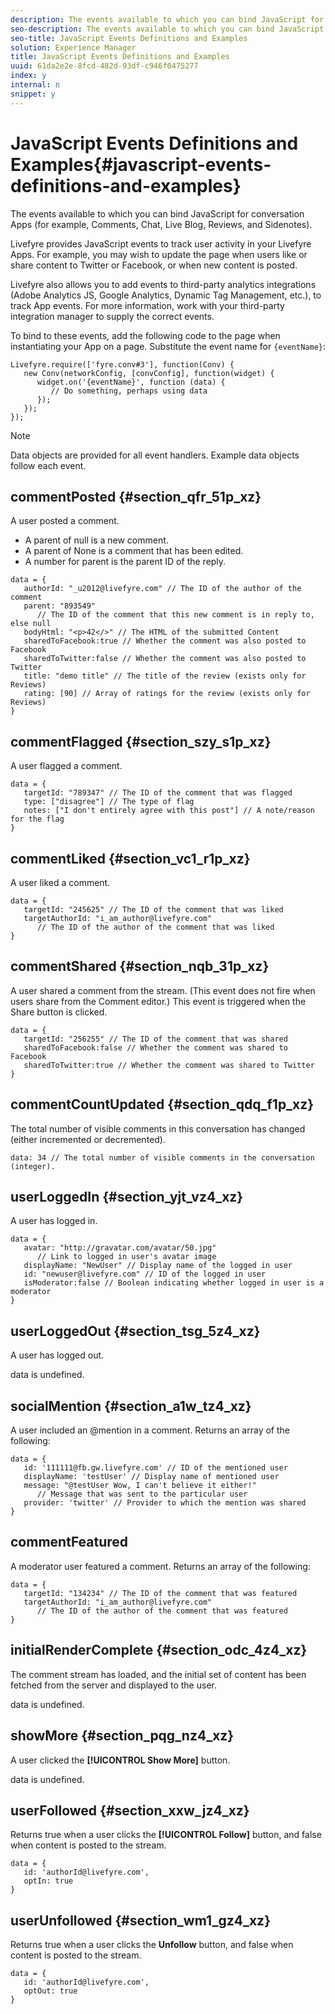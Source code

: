 ```yaml
---
description: The events available to which you can bind JavaScript for conversation Apps (for example, Comments, Chat, Live Blog, Reviews, and Sidenotes).
seo-description: The events available to which you can bind JavaScript for conversation Apps (for example, Comments, Chat, Live Blog, Reviews, and Sidenotes).
seo-title: JavaScript Events Definitions and Examples
solution: Experience Manager
title: JavaScript Events Definitions and Examples
uuid: 61da2e2e-8fcd-482d-93df-c946f0475277
index: y
internal: n
snippet: y
---
```


# JavaScript Events Definitions and Examples{#javascript-events-definitions-and-examples}

The events available to which you can bind JavaScript for conversation Apps (for example, Comments, Chat, Live Blog, Reviews, and Sidenotes).

Livefyre provides JavaScript events to track user activity in your Livefyre Apps. For example, you may wish to update the page when users like or share content to Twitter or Facebook, or when new content is posted.

Livefyre also allows you to add events to third-party analytics integrations (Adobe Analytics JS, Google Analytics, Dynamic Tag Management, etc.), to track App events. For more information, work with your third-party integration manager to supply the correct events.

To bind to these events, add the following code to the page when instantiating your App on a page. Substitute the event name for `{eventName}`:

```
Livefyre.require(['fyre.conv#3'], function(Conv) { 
   new Conv(networkConfig, [convConfig], function(widget) { 
      widget.on('{eventName}', function (data) { 
         // Do something, perhaps using data 
      }); 
   }); 
});
```

>[!NOTE]
>
>Data objects are provided for all event handlers. Example data objects follow each event.

## commentPosted {#section_qfr_51p_xz}

A user posted a comment.

* A parent of null is a new comment.
* A parent of None is a comment that has been edited.
* A number for parent is the parent ID of the reply.

```
data = { 
   authorId: "_u2012@livefyre.com" // The ID of the author of the comment  
   parent: "893549"  
      // The ID of the comment that this new comment is in reply to, else null 
   bodyHtml: "<p>42</>" // The HTML of the submitted Content 
   sharedToFacebook:true // Whether the comment was also posted to Facebook 
   sharedToTwitter:false // Whether the comment was also posted to Twitter 
   title: "demo title" // The title of the review (exists only for Reviews) 
   rating: [90] // Array of ratings for the review (exists only for Reviews) 
} 

```

## commentFlagged {#section_szy_s1p_xz}

A user flagged a comment.

```
data = { 
   targetId: "789347" // The ID of the comment that was flagged 
   type: ["disagree"] // The type of flag 
   notes: ["I don't entirely agree with this post"] // A note/reason for the flag 
}
```

## commentLiked {#section_vc1_r1p_xz}

A user liked a comment.

```
data = { 
   targetId: "245625" // The ID of the comment that was liked 
   targetAuthorId: "i_am_author@livefyre.com"  
      // The ID of the author of the comment that was liked 
} 

```

## commentShared {#section_nqb_31p_xz}

A user shared a comment from the stream. (This event does not fire when users share from the Comment editor.) This event is triggered when the Share button is clicked.

```
data = { 
   targetId: "256255" // The ID of the comment that was shared 
   sharedToFacebook:false // Whether the comment was shared to Facebook 
   sharedToTwitter:true // Whether the comment was shared to Twitter 
}
```

## commentCountUpdated {#section_qdq_f1p_xz}

The total number of visible comments in this conversation has changed (either incremented or decremented).

```
data: 34 // The total number of visible comments in the conversation (integer). 

```

## userLoggedIn {#section_yjt_vz4_xz}

A user has logged in.

```
data = { 
   avatar: "http://gravatar.com/avatar/50.jpg"  
      // Link to logged in user's avatar image 
   displayName: "NewUser" // Display name of the logged in user 
   id: "newuser@livefyre.com" // ID of the logged in user 
   isModerator:false // Boolean indicating whether logged in user is a moderator 
}
```

## userLoggedOut {#section_tsg_5z4_xz}

A user has logged out.

data is undefined.

## socialMention {#section_a1w_tz4_xz}

A user included an @mention in a comment. Returns an array of the following:

```
data = { 
   id: '111111@fb.gw.livefyre.com' // ID of the mentioned user 
   displayName: 'testUser' // Display name of mentioned user 
   message: "@testUser Wow, I can't believe it either!"  
      // Message that was sent to the particular user 
   provider: 'twitter' // Provider to which the mention was shared 
} 

```

## commentFeatured

A moderator user featured a comment. Returns an array of the following:

```
data = { 
   targetId: "134234" // The ID of the comment that was featured 
   targetAuthorId: "i_am_author@livefyre.com"  
      // The ID of the author of the comment that was featured 
}
```

## initialRenderComplete {#section_odc_4z4_xz}

The comment stream has loaded, and the initial set of content has been fetched from the server and displayed to the user.

data is undefined.

## showMore {#section_pqg_nz4_xz}

A user clicked the **[!UICONTROL Show More]** button.

data is undefined.

## userFollowed {#section_xxw_jz4_xz}

Returns true when a user clicks the **[!UICONTROL Follow]** button, and false when content is posted to the stream.

```
data = { 
   id: 'authorId@livefyre.com', 
   optIn: true 
}
```

## userUnfollowed {#section_wm1_gz4_xz}

Returns true when a user clicks the **Unfollow** button, and false when content is posted to the stream.

```
data = { 
   id: 'authorId@livefyre.com', 
   optOut: true 
}
```


